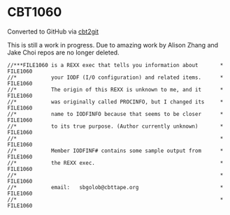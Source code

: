 # CBT1060
Converted to GitHub via [cbt2git](https://github.com/wizardofzos/cbt2git)

This is still a work in progress. 
Due to amazing work by Alison Zhang and Jake Choi repos are no longer deleted.

```
//***FILE1060 is a REXX exec that tells you information about       *   FILE1060
//*           your IODF (I/O configuration) and related items.      *   FILE1060
//*           The origin of this REXX is unknown to me, and it      *   FILE1060
//*           was originally called PROCINFO, but I changed its     *   FILE1060
//*           name to IODFINFO because that seems to be closer      *   FILE1060
//*           to its true purpose. (Author currently unknown)       *   FILE1060
//*                                                                 *   FILE1060
//*           Member IODFINF# contains some sample output from      *   FILE1060
//*           the REXX exec.                                        *   FILE1060
//*                                                                 *   FILE1060
//*           email:   sbgolob@cbttape.org                          *   FILE1060
//*                                                                 *   FILE1060
```
